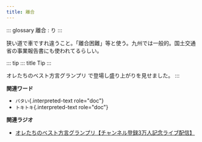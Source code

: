 ```yaml
---
title: 離合
---
```


::: glossary
離合 : り
:::

狭い道で車ですれ違うこと。「離合困難」等と使う。九州では一般的。国土交通省の事業報告書にも使われてるらしい。

::: tip
::: title
Tip
:::

オレたちのベスト方言グランプリ で登場し盛り上がりを見せました。
:::

**関連ワード**

-   `パタい`{.interpreted-text role="doc"}
-   `トキトキ`{.interpreted-text role="doc"}

**関連ラジオ**

-   [オレたちのベスト方言グランプリ【チャンネル登録3万人記念ライブ配信】](https://www.youtube.com/watch?v=WhzAvTSYXxk)
